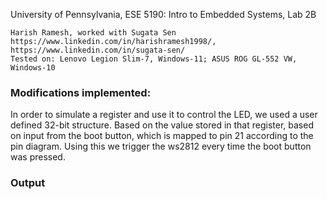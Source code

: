 University of Pennsylvania, ESE 5190: Intro to Embedded Systems, Lab 2B

    Harish Ramesh, worked with Sugata Sen
    https://www.linkedin.com/in/harishramesh1998/, https://www.linkedin.com/in/sugata-sen/
    Tested on: Lenovo Legion Slim-7, Windows-11; ASUS ROG GL-552 VW, Windows-10
    
### Modifications implemented:
In order to simulate a register and use it to control the LED, we used a user defined 32-bit structure. Based on the value stored in that register, based on input from the boot button, which is mapped to pin 21 according to the pin diagram. Using this we trigger the ws2812 every time the boot button was pressed.

### Output
![]()
